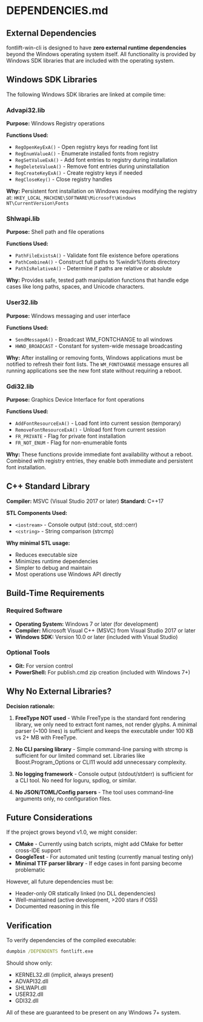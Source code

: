 # DEPENDENCIES.md
<!-- this_file: DEPENDENCIES.md -->

## External Dependencies

fontlift-win-cli is designed to have **zero external runtime dependencies** beyond the Windows operating system itself. All functionality is provided by Windows SDK libraries that are included with the operating system.

## Windows SDK Libraries

The following Windows SDK libraries are linked at compile time:

### Advapi32.lib
**Purpose:** Windows Registry operations

**Functions Used:**
- `RegOpenKeyExA()` - Open registry keys for reading font list
- `RegEnumValueA()` - Enumerate installed fonts from registry
- `RegSetValueExA()` - Add font entries to registry during installation
- `RegDeleteValueA()` - Remove font entries during uninstallation
- `RegCreateKeyExA()` - Create registry keys if needed
- `RegCloseKey()` - Close registry handles

**Why:** Persistent font installation on Windows requires modifying the registry at:
`HKEY_LOCAL_MACHINE\SOFTWARE\Microsoft\Windows NT\CurrentVersion\Fonts`

### Shlwapi.lib
**Purpose:** Shell path and file operations

**Functions Used:**
- `PathFileExistsA()` - Validate font file existence before operations
- `PathCombineA()` - Construct full paths to %windir%\fonts directory
- `PathIsRelativeA()` - Determine if paths are relative or absolute

**Why:** Provides safe, tested path manipulation functions that handle edge cases like long paths, spaces, and Unicode characters.

### User32.lib
**Purpose:** Windows messaging and user interface

**Functions Used:**
- `SendMessageA()` - Broadcast WM_FONTCHANGE to all windows
- `HWND_BROADCAST` - Constant for system-wide message broadcasting

**Why:** After installing or removing fonts, Windows applications must be notified to refresh their font lists. The `WM_FONTCHANGE` message ensures all running applications see the new font state without requiring a reboot.

### Gdi32.lib
**Purpose:** Graphics Device Interface for font operations

**Functions Used:**
- `AddFontResourceExA()` - Load font into current session (temporary)
- `RemoveFontResourceExA()` - Unload font from current session
- `FR_PRIVATE` - Flag for private font installation
- `FR_NOT_ENUM` - Flag for non-enumerable fonts

**Why:** These functions provide immediate font availability without a reboot. Combined with registry entries, they enable both immediate and persistent font installation.

## C++ Standard Library

**Compiler:** MSVC (Visual Studio 2017 or later)
**Standard:** C++17

**STL Components Used:**
- `<iostream>` - Console output (std::cout, std::cerr)
- `<cstring>` - String comparison (strcmp)

**Why minimal STL usage:**
- Reduces executable size
- Minimizes runtime dependencies
- Simpler to debug and maintain
- Most operations use Windows API directly

## Build-Time Requirements

### Required Software
- **Operating System:** Windows 7 or later (for development)
- **Compiler:** Microsoft Visual C++ (MSVC) from Visual Studio 2017 or later
- **Windows SDK:** Version 10.0 or later (included with Visual Studio)

### Optional Tools
- **Git:** For version control
- **PowerShell:** For publish.cmd zip creation (included with Windows 7+)

## Why No External Libraries?

**Decision rationale:**

1. **FreeType NOT used** - While FreeType is the standard font rendering library, we only need to extract font names, not render glyphs. A minimal parser (~100 lines) is sufficient and keeps the executable under 100 KB vs 2+ MB with FreeType.

2. **No CLI parsing library** - Simple command-line parsing with strcmp is sufficient for our limited command set. Libraries like Boost.Program_Options or CLI11 would add unnecessary complexity.

3. **No logging framework** - Console output (stdout/stderr) is sufficient for a CLI tool. No need for loguru, spdlog, or similar.

4. **No JSON/TOML/Config parsers** - The tool uses command-line arguments only, no configuration files.

## Future Considerations

If the project grows beyond v1.0, we might consider:

- **CMake** - Currently using batch scripts, might add CMake for better cross-IDE support
- **GoogleTest** - For automated unit testing (currently manual testing only)
- **Minimal TTF parser library** - If edge cases in font parsing become problematic

However, all future dependencies must be:
- Header-only OR statically linked (no DLL dependencies)
- Well-maintained (active development, >200 stars if OSS)
- Documented reasoning in this file

## Verification

To verify dependencies of the compiled executable:
```cmd
dumpbin /DEPENDENTS fontlift.exe
```

Should show only:
- KERNEL32.dll (implicit, always present)
- ADVAPI32.dll
- SHLWAPI.dll
- USER32.dll
- GDI32.dll

All of these are guaranteed to be present on any Windows 7+ system.
